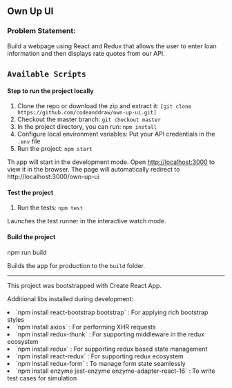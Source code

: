 ## Own Up UI

### Problem Statement:
Build a webpage using React and Redux that allows the user to enter loan information and then displays rate quotes from our API.

## `Available Scripts`
#### Step to run the project locally

1. Clone the repo or download the zip and extract it: `[git clone https://github.com/codeanddraw/own-up-ui.git]`
2. Checkout the master branch: `git checkout master`
2. In the project directory, you can run: `npm install`
3. Configure local environment variables: Put your API credentials in the `.env` file
4. Run the project: `npm start`

Th app will start in the development mode.
Open [http://localhost:3000](http://localhost:3000) to view it in the browser. The page will automatically redirect to http://localhost:3000/own-up-ui

#### Test the project

1. Run the tests: `npm test`

Launches the test runner in the interactive watch mode.

#### Build the project

npm run build

Builds the app for production to the `build` folder.

<hr>

This project was bootstrapped with Create React App.

Additional libs installed during development:
<li> `npm install react-bootstrap bootstrap` : For applying rich bootstrap styles </li> 
<li> `npm install axios` : For performing XHR requests</li> 
<li> `npm install redux-thunk` : For supporting middleware in the redux ecosystem</li> 
<li> `npm install redux` : For supporting redux based state management</li> 
<li> `npm install react-redux` : For supporting redux ecosystem</li> 
<li> `npm install redux-form` : To manage form state seamlessly</li>
<li> `npm install enzyme jest-enzyme enzyme-adapter-react-16` : To write test cases for simulation</li>

